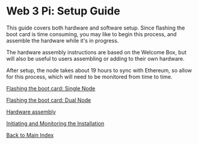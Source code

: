 # Web 3 Pi: Setup Guide

This guide covers both hardware and software setup. Since flashing the boot card is time consuming, you may like to begin this process, and assemble the hardware while it's in progress.

The hardware assembly instructions are based on the Welcome Box, but will also be useful to users assembling or adding to their own hardware.

After setup, the node takes about 19 hours to sync with Ethereum, so allow for this process, which will need to be monitored from time to time.

[Flashing the boot card: Single Node](./software-single.md)

[Flashing the boot card: Dual Node](./software-dual.md)

[Hardware assembly](./hardware.md)

[Initiating and Monitoring the Installation](./monitoring-installation.md)

[Back to Main Index](../index.md)